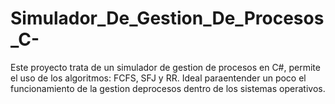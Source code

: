 # Simulador_De_Gestion_De_Procesos_C-
Este proyecto trata de un simulador de gestion de procesos en C#, permite el uso de los algoritmos: FCFS, SFJ y RR. Ideal paraentender un poco el funcionamiento de la gestion deprocesos dentro de los sistemas operativos. 
